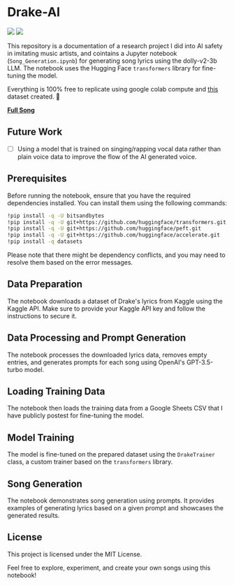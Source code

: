 # Drake-AI

<img src="https://tinyurl.com/2p9ft7xf" /> <img src="https://img.shields.io/badge/Kaggle-20BEFF?style=for-the-badge&logo=Kaggle&logoColor=white" />


This repository is a documentation of a research project I did into AI safety in imitating music artists, and cointains a Jupyter notebook (`Song_Generation.ipynb`) for generating song lyrics using the dolly-v2-3b LLM. The notebook uses the Hugging Face `transformers` library for fine-tuning the model.

Everything is 100% free to replicate using google colab compute and [this](https://docs.google.com/spreadsheets/d/e/2PACX-1vTjn49YWFG5pzoXyw7f4IU2TXw0vu0pCjHWc3k9qbd9MSADgr4SoGTljMKPblRWYo9xsAjOXD7ytUff/pub?output=csv) dataset created. 💯

**[Full Song](https://youtu.be/LeKcMHyd0m0)**

## Future Work
 - [ ] Using a model that is trained on singing/rapping vocal data rather than plain voice data to improve the flow of the AI generated voice.

## Prerequisites

Before running the notebook, ensure that you have the required dependencies installed. You can install them using the following commands:

```bash
!pip install -q -U bitsandbytes
!pip install -q -U git+https://github.com/huggingface/transformers.git
!pip install -q -U git+https://github.com/huggingface/peft.git
!pip install -q -U git+https://github.com/huggingface/accelerate.git
!pip install -q datasets
```

Please note that there might be dependency conflicts, and you may need to resolve them based on the error messages.

## Data Preparation

The notebook downloads a dataset of Drake's lyrics from Kaggle using the Kaggle API. Make sure to provide your Kaggle API key and follow the instructions to secure it.

## Data Processing and Prompt Generation

The notebook processes the downloaded lyrics data, removes empty entries, and generates prompts for each song using OpenAI's GPT-3.5-turbo model.

## Loading Training Data

The notebook then loads the training data from a Google Sheets CSV that I have publicly postest for fine-tuning the model.

## Model Training

The model is fine-tuned on the prepared dataset using the `DrakeTrainer` class, a custom trainer based on the `transformers` library.

## Song Generation

The notebook demonstrates song generation using prompts. It provides examples of generating lyrics based on a given prompt and showcases the generated results.

## License

This project is licensed under the MIT License.

Feel free to explore, experiment, and create your own songs using this notebook!
